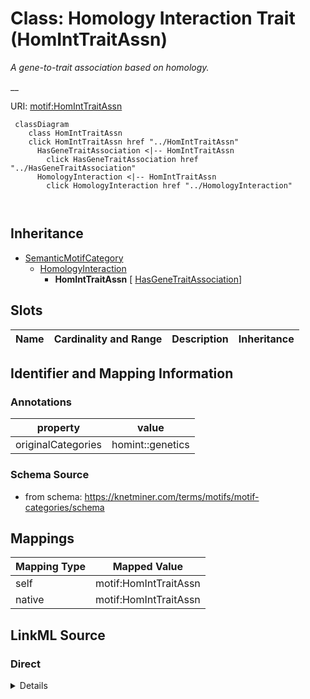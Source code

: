 

# Class: Homology Interaction Trait (HomIntTraitAssn) 


_A gene-to-trait association based on homology._

__





URI: [motif:HomIntTraitAssn](https://knetminer.com/terms/motifs/motif-categories/HomIntTraitAssn)






```mermaid
 classDiagram
    class HomIntTraitAssn
    click HomIntTraitAssn href "../HomIntTraitAssn"
      HasGeneTraitAssociation <|-- HomIntTraitAssn
        click HasGeneTraitAssociation href "../HasGeneTraitAssociation"
      HomologyInteraction <|-- HomIntTraitAssn
        click HomologyInteraction href "../HomologyInteraction"
      
      
```





## Inheritance
* [SemanticMotifCategory](SemanticMotifCategory.md)
    * [HomologyInteraction](HomologyInteraction.md)
        * **HomIntTraitAssn** [ [HasGeneTraitAssociation](HasGeneTraitAssociation.md)]



## Slots

| Name | Cardinality and Range | Description | Inheritance |
| ---  | --- | --- | --- |









## Identifier and Mapping Information





### Annotations

| property | value |
| --- | --- |
| originalCategories | homint::genetics |




### Schema Source


* from schema: https://knetminer.com/terms/motifs/motif-categories/schema




## Mappings

| Mapping Type | Mapped Value |
| ---  | ---  |
| self | motif:HomIntTraitAssn |
| native | motif:HomIntTraitAssn |







## LinkML Source

<!-- TODO: investigate https://stackoverflow.com/questions/37606292/how-to-create-tabbed-code-blocks-in-mkdocs-or-sphinx -->

### Direct

<details>
```yaml
name: HomIntTraitAssn
annotations:
  originalCategories:
    tag: originalCategories
    value: homint::genetics
description: 'A gene-to-trait association based on homology.

  '
title: Homology Interaction Trait
notes:
- 'original category no: 5.2'
from_schema: https://knetminer.com/terms/motifs/motif-categories/schema
is_a: HomologyInteraction
mixins:
- HasGeneTraitAssociation

```
</details>

### Induced

<details>
```yaml
name: HomIntTraitAssn
annotations:
  originalCategories:
    tag: originalCategories
    value: homint::genetics
description: 'A gene-to-trait association based on homology.

  '
title: Homology Interaction Trait
notes:
- 'original category no: 5.2'
from_schema: https://knetminer.com/terms/motifs/motif-categories/schema
is_a: HomologyInteraction
mixins:
- HasGeneTraitAssociation

```
</details>